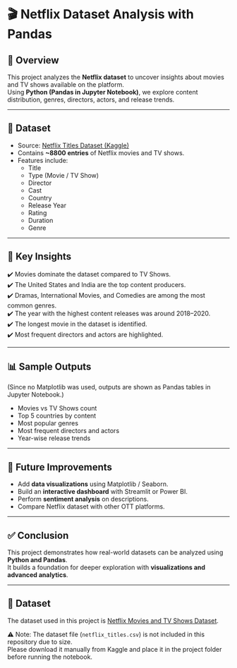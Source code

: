 # 🎬 Netflix Dataset Analysis with Pandas

## 📌 Overview
This project analyzes the **Netflix dataset** to uncover insights about movies and TV shows available on the platform.  
Using **Python (Pandas in Jupyter Notebook)**, we explore content distribution, genres, directors, actors, and release trends.  

---

## 📂 Dataset
- Source: [Netflix Titles Dataset (Kaggle)](https://www.kaggle.com/shivamb/netflix-shows)  
- Contains **~8800 entries** of Netflix movies and TV shows.  
- Features include:
  - Title  
  - Type (Movie / TV Show)  
  - Director  
  - Cast  
  - Country  
  - Release Year  
  - Rating  
  - Duration  
  - Genre  

---

## 🔎 Key Insights
✔️ Movies dominate the dataset compared to TV Shows.  
✔️ The United States and India are the top content producers.  
✔️ Dramas, International Movies, and Comedies are among the most common genres.  
✔️ The year with the highest content releases was around 2018–2020.  
✔️ The longest movie in the dataset is identified.  
✔️ Most frequent directors and actors are highlighted.  

---

## 📊 Sample Outputs
(Since no Matplotlib was used, outputs are shown as Pandas tables in Jupyter Notebook.)  

- Movies vs TV Shows count  
- Top 5 countries by content  
- Most popular genres  
- Most frequent directors and actors  
- Year-wise release trends  

---

## 🔮 Future Improvements
- Add **data visualizations** using Matplotlib / Seaborn.  
- Build an **interactive dashboard** with Streamlit or Power BI.  
- Perform **sentiment analysis** on descriptions.  
- Compare Netflix dataset with other OTT platforms.  

---

## ✅ Conclusion
This project demonstrates how real-world datasets can be analyzed using **Python and Pandas**.  
It builds a foundation for deeper exploration with **visualizations and advanced analytics**.  

---

## 📂 Dataset
The dataset used in this project is [Netflix Movies and TV Shows Dataset](https://www.kaggle.com/datasets/shivamb/netflix-shows).

⚠️ Note: The dataset file (`netflix_titles.csv`) is not included in this repository due to size.  
Please download it manually from Kaggle and place it in the project folder before running the notebook.
